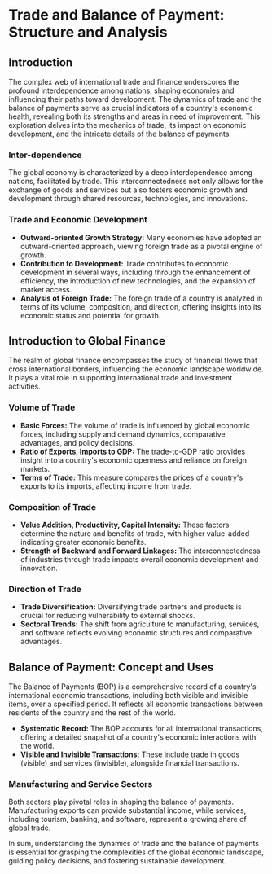 # Trade and Balance of Payment: Structure and Analysis

## Introduction

The complex web of international trade and finance underscores the profound interdependence among nations, shaping economies and influencing their paths toward development. The dynamics of trade and the balance of payments serve as crucial indicators of a country's economic health, revealing both its strengths and areas in need of improvement. This exploration delves into the mechanics of trade, its impact on economic development, and the intricate details of the balance of payments.

### Inter-dependence

The global economy is characterized by a deep interdependence among nations, facilitated by trade. This interconnectedness not only allows for the exchange of goods and services but also fosters economic growth and development through shared resources, technologies, and innovations.

### Trade and Economic Development

- **Outward-oriented Growth Strategy:** Many economies have adopted an outward-oriented approach, viewing foreign trade as a pivotal engine of growth.
- **Contribution to Development:** Trade contributes to economic development in several ways, including through the enhancement of efficiency, the introduction of new technologies, and the expansion of market access.
- **Analysis of Foreign Trade:** The foreign trade of a country is analyzed in terms of its volume, composition, and direction, offering insights into its economic status and potential for growth.

## Introduction to Global Finance

The realm of global finance encompasses the study of financial flows that cross international borders, influencing the economic landscape worldwide. It plays a vital role in supporting international trade and investment activities.

### Volume of Trade

- **Basic Forces:** The volume of trade is influenced by global economic forces, including supply and demand dynamics, comparative advantages, and policy decisions.
- **Ratio of Exports, Imports to GDP:** The trade-to-GDP ratio provides insight into a country's economic openness and reliance on foreign markets.
- **Terms of Trade:** This measure compares the prices of a country's exports to its imports, affecting income from trade.

### Composition of Trade

- **Value Addition, Productivity, Capital Intensity:** These factors determine the nature and benefits of trade, with higher value-added indicating greater economic benefits.
- **Strength of Backward and Forward Linkages:** The interconnectedness of industries through trade impacts overall economic development and innovation.

### Direction of Trade

- **Trade Diversification:** Diversifying trade partners and products is crucial for reducing vulnerability to external shocks.
- **Sectoral Trends:** The shift from agriculture to manufacturing, services, and software reflects evolving economic structures and comparative advantages.

## Balance of Payment: Concept and Uses

The Balance of Payments (BOP) is a comprehensive record of a country's international economic transactions, including both visible and invisible items, over a specified period. It reflects all economic transactions between residents of the country and the rest of the world.

- **Systematic Record:** The BOP accounts for all international transactions, offering a detailed snapshot of a country's economic interactions with the world.
- **Visible and Invisible Transactions:** These include trade in goods (visible) and services (invisible), alongside financial transactions.

### Manufacturing and Service Sectors

Both sectors play pivotal roles in shaping the balance of payments. Manufacturing exports can provide substantial income, while services, including tourism, banking, and software, represent a growing share of global trade.

In sum, understanding the dynamics of trade and the balance of payments is essential for grasping the complexities of the global economic landscape, guiding policy decisions, and fostering sustainable development.
